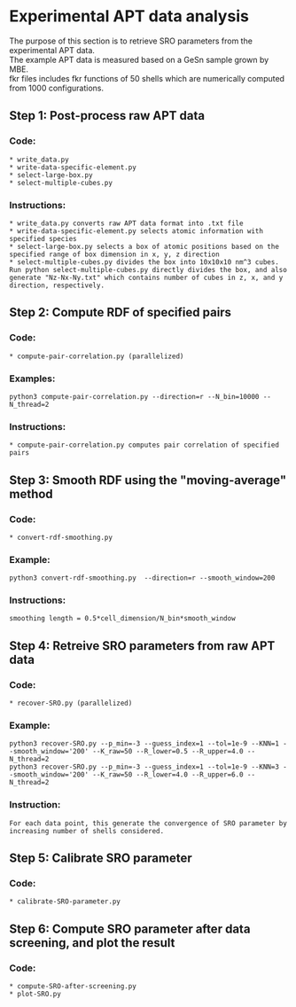 # Experimental APT data analysis
The purpose of this section is to retrieve SRO parameters from the experimental APT data. 
<br> The example APT data is measured based on a GeSn sample grown by MBE. 
<br> fkr files includes fkr functions of 50 shells which are numerically computed from 1000 configurations.

## Step 1: Post-process raw APT data

### Code:
	* write_data.py 
	* write-data-specific-element.py
	* select-large-box.py
	* select-multiple-cubes.py

### Instructions:
	* write_data.py converts raw APT data format into .txt file
	* write-data-specific-element.py selects atomic information with specified species
	* select-large-box.py selects a box of atomic positions based on the specified range of box dimension in x, y, z direction
	* select-multiple-cubes.py divides the box into 10x10x10 nm^3 cubes. Run python select-multiple-cubes.py directly divides the box, and also generate "Nz-Nx-Ny.txt" which contains number of cubes in z, x, and y direction, respectively.

## Step 2: Compute RDF of specified pairs

### Code:
	* compute-pair-correlation.py (parallelized)

### Examples:
	python3 compute-pair-correlation.py --direction=r --N_bin=10000 --N_thread=2

### Instructions:
	* compute-pair-correlation.py computes pair correlation of specified pairs

## Step 3: Smooth RDF using  the "moving-average" method

### Code:
	* convert-rdf-smoothing.py

### Example:
	python3 convert-rdf-smoothing.py  --direction=r --smooth_window=200

### Instructions:
	smoothing length = 0.5*cell_dimension/N_bin*smooth_window

## Step 4: Retreive SRO parameters from raw APT data

### Code:
	* recover-SRO.py (parallelized)

### Example:
	python3 recover-SRO.py --p_min=-3 --guess_index=1 --tol=1e-9 --KNN=1 --smooth_window='200' --K_raw=50 --R_lower=0.5 --R_upper=4.0 --N_thread=2
	python3 recover-SRO.py --p_min=-3 --guess_index=1 --tol=1e-9 --KNN=3 --smooth_window='200' --K_raw=50 --R_lower=4.0 --R_upper=6.0 --N_thread=2

### Instruction:
	For each data point, this generate the convergence of SRO parameter by increasing number of shells considered. 

## Step 5: Calibrate SRO parameter

### Code:
	* calibrate-SRO-parameter.py

## Step 6: Compute SRO parameter after data screening, and plot the result

### Code:
	* compute-SRO-after-screening.py
	* plot-SRO.py




